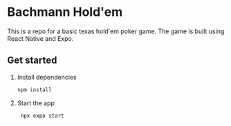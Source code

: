 # Bachmann Hold'em

This is a repo for a basic texas hold'em poker game. The game is built using React Native and Expo.

## Get started

1. Install dependencies

   ```bash
   npm install
   ```

2. Start the app

   ```bash
    npx expo start
   ```
